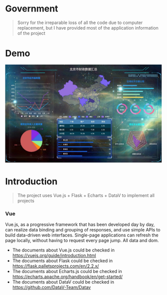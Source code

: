 # Government
> Sorry for the irreparable loss of all the code due to computer replacement, but I have provided most of the application information of the project

# Demo
<img alt="" src="./images/display.jpg">

# Introduction
> The project uses Vue.js + Flask + Echarts + DataV to implement all projects
<h3>Vue</h3>
Vue.js, as a progressive framework that has been developed day by day, can realize data binding and grouping of responses, and use simple APIs to build data-driven web interfaces. Single-page applications can refresh the page locally, without having to request every page jump. All data and dom.

- The documents about Vue.js could be checked in https://vuejs.org/guide/introduction.html
- The documents about Flask could be checked in https://flask.palletsprojects.com/en/2.2.x/
- The documents about Echarts.js could be checked in https://echarts.apache.org/handbook/en/get-started/
- The documents about DataV could be checked in https://github.com/DataV-Team/Datav 